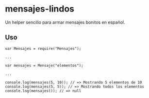 # mensajes-lindos
Un helper sencillo para armar mensajes bonitos en español.

## Uso

```
var Mensajes = require("Mensajes");

...

var mensajes = Mensaje("elementos");

...

console.log(mensajes(5, 10)); // => Mostrando 5 elementos de 10
console.log(mensajes(5, 5)); // => Mostrando todos los elementos
console.log(mensajes()); // => null
```
